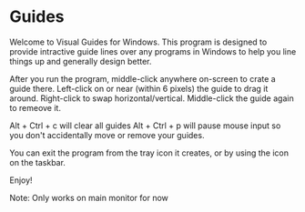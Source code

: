 Guides
======
Welcome to Visual Guides for Windows.  This program is designed to provide intractive guide lines over any programs in Windows to help you line things up and generally design better.

After you run the program, middle-click anywhere on-screen to crate a guide there. Left-click on or near (within 6 pixels) the guide to drag it around.  Right-click to swap horizontal/vertical.  Middle-click the guide again to remeove it.

Alt + Ctrl + c will clear all guides
Alt + Ctrl + p will pause mouse input so you don't accidentally move or remove your guides.

You can exit the program from the tray icon it creates, or by using the icon on the taskbar.

Enjoy!

Note: Only works on main monitor for now